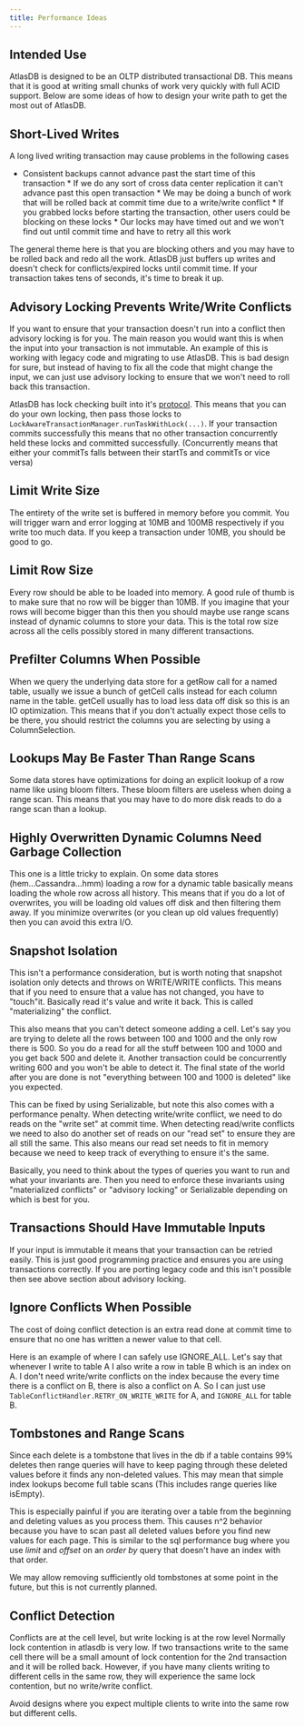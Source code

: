 ```yaml
---
title: Performance Ideas
---
```


## Intended Use

AtlasDB is designed to be an OLTP distributed transactional DB.  This means
that it is good at writing small chunks of work very quickly with full ACID
support.  Below are some ideas of how to design your write path to get the most
out of AtlasDB.

## Short-Lived Writes

A long lived writing transaction may cause problems in the following cases

*   Consistent backups cannot advance past the start time of this transaction *
If we do any sort of cross data center replication it can't advance past this
open transaction *   We may be doing a bunch of work that will be rolled back
at commit time due to a write/write conflict *   If you grabbed locks before
starting the transaction, other users could be blocking on these locks *   Our
locks may have timed out and we won't find out until commit time and have to
retry all this work

The general theme here is that you are blocking others and you may have to be
rolled back and redo all the work. AtlasDB just buffers up writes and doesn't
check for conflicts/expired locks until commit time. If your transaction takes
tens of seconds, it's time to break it up.

## Advisory Locking Prevents Write/Write Conflicts

If you want to ensure that your transaction doesn't run into a conflict then
advisory locking is for you. The main reason you would want this is when the
input into your transaction is not immutable. An example of this is working
with legacy code and migrating to use AtlasDB. This is bad design for sure, but
instead of having to fix all the code that might change the input, we can just
use advisory locking to ensure that we won't need to roll back this
transaction.

AtlasDB has lock checking built into it's
[protocol](AtlasDB-Transaction-Protocol). This means that you can do your own
locking, then pass those locks to
`LockAwareTransactionManager.runTaskWithLock(...)`. If your transaction commits
successfully this means that no other transaction concurrently held these locks
and committed successfully. (Concurrently means that either your commitTs falls
between their startTs and commitTs or vice versa)

## Limit Write Size

The entirety of the write set is buffered in memory before you commit. You will
trigger warn and error logging at 10MB and 100MB respectively if you write too
much data. If you keep a transaction under 10MB, you should be good to go.

## Limit Row Size

Every row should be able to be loaded into memory. A good rule of thumb is to
make sure that no row will be bigger than 10MB. If you imagine that your rows
will become bigger than this then you should maybe use range scans instead of
dynamic columns to store your data.  This is the total row size across all the
cells possibly stored in many different transactions.

## Prefilter Columns When Possible

When we query the underlying data store for a getRow call for a named table,
usually we issue a bunch of getCell calls instead for each column name in the
table. getCell usually has to load less data off disk so this is an IO
optimization. This means that if you don't actually expect those cells to be
there, you should restrict the columns you are selecting by using a
ColumnSelection.

## Lookups May Be Faster Than Range Scans

Some data stores have optimizations for doing an explicit lookup of a row name
like using bloom filters. These bloom filters are useless when doing a range
scan. This means that you may have to do more disk reads to do a range scan
than a lookup.

## Highly Overwritten Dynamic Columns Need Garbage Collection

This one is a little tricky to explain. On some data stores
(hem...Cassandra...hmm) loading a row for a dynamic table basically means
loading the whole row across all history. This means that if you do a lot of
overwrites, you will be loading old values off disk and then filtering them
away. If you minimize overwrites (or you clean up old values frequently) then
you can avoid this extra I/O.

## Snapshot Isolation

This isn't a performance consideration, but is worth noting that snapshot
isolation only detects and throws on WRITE/WRITE conflicts. This means that if
you need to ensure that a value has not changed, you have to "touch"it.
Basically read it's value and write it back. This is called "materializing" the
conflict.

This also means that you can't detect someone adding a cell. Let's say you are
trying to delete all the rows between 100 and 1000 and the only row there is
500\. So you do a read for all the stuff between 100 and 1000 and you get back
500 and delete it. Another transaction could be concurrently writing 600 and
you won't be able to detect it. The final state of the world after you are done
is not "everything between 100 and 1000 is deleted" like you expected.

This can be fixed by using Serializable, but note this also comes with a
performance penalty.  When detecting write/write conflict, we need to do reads
on the "write set" at commit time.  When detecting read/write conflicts we need
to also do another set of reads on our "read set" to ensure they are all still
the same. This also means our read set needs to fit in memory because we need
to keep track of everything to ensure it's the same.

Basically, you need to think about the types of queries you want to run and
what your invariants are. Then you need to enforce these invariants using
"materialized conflicts" or "advisory locking" or Serializable depending on
which is best for you.

## Transactions Should Have Immutable Inputs

If your input is immutable it means that your transaction can be retried
easily. This is just good programming practice and ensures you are using
transactions correctly. If you are porting legacy code and this isn't possible
then see above section about advisory locking.

## Ignore Conflicts When Possible

The cost of doing conflict detection is an extra read done at commit time to
ensure that no one has written a newer value to that cell.

Here is an example of where I can safely use IGNORE_ALL. Let's say that
whenever I write to table A I also write a row in table B which is an index on
A. I don't need write/write conflicts on the index because the every time there
is a conflict on B, there is also a conflict on A. So I can just use
`TableConflictHandler.RETRY_ON_WRITE_WRITE` for A, and `IGNORE_ALL` for table
B.

## Tombstones and Range Scans

Since each delete is a tombstone that lives in the db if a table contains 99%
deletes then range queries will have to keep paging through these deleted
values before it finds any non-deleted values. This may mean that simple index
lookups become full table scans (This includes range queries like isEmpty).

This is especially painful if you are iterating over a table from the beginning
and deleting values as you process them. This causes n^2 behavior because you
have to scan past all deleted values before you find new values for each page.
This is similar to the sql performance bug where you use _limit_ and _offset_
on an _order by_ query that doesn't have an index with that order.

We may allow removing sufficiently old tombstones at some point in the future,
but this is not currently planned.

## Conflict Detection

Conflicts are at the cell level, but write locking is at the row level Normally
lock contention in atlasdb is very low. If two transactions write to the same
cell there will be a small amount of lock contention for the 2nd transaction
and it will be rolled back. However, if you have many clients writing to
different cells in the same row, they will experience the same lock contention,
but no write/write conflict.

Avoid designs where you expect multiple clients to write into the same row but
different cells.
